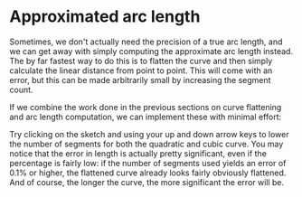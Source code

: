 # Approximated arc length

Sometimes, we don't actually need the precision of a true arc length, and we can get away with simply computing the approximate arc length instead. The by far fastest way to do this is to flatten the curve and then simply calculate the linear distance from point to point. This will come with an error, but this can be made arbitrarily small by increasing the segment count.

If we combine the work done in the previous sections on curve flattening and arc length computation, we can implement these with minimal effort:

<Graphic preset="twopanel" title="Approximate quadratic curve arc length" setup={this.setupQuadratic} draw={this.draw} onKeyDown={this.props.onKeyDown} />
<Graphic preset="twopanel" title="Approximate cubic curve arc length" setup={this.setupCubic} draw={this.draw} onKeyDown={this.props.onKeyDown} />

Try clicking on the sketch and using your up and down arrow keys to lower the number of segments for both the quadratic and cubic curve. You may notice that the error in length is actually pretty significant, even if the percentage is fairly low: if the number of segments used yields an error of 0.1% or higher, the flattened curve already looks fairly obviously flattened. And of course, the longer the curve, the more significant the error will be.
